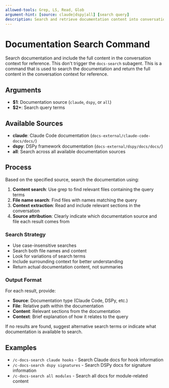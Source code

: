 ```yaml
---
allowed-tools: Grep, LS, Read, Glob
argument-hint: [source: claude|dspy|all] [search query]
description: Search and retrieve documentation content into conversation context
---
```


# Documentation Search Command

Search documentation and include the full content in the conversation context for reference. This don't trigger the `docs-search` subagent. This is a command that is used to search the documentation and return the full content in the conversation context for reference.

## Arguments

- **$1**: Documentation source (`claude`, `dspy`, or `all`)
- **$2+**: Search query terms

## Available Sources

- **claude**: Claude Code documentation (`docs-external/claude-code-docs/docs/`)
- **dspy**: DSPy framework documentation (`docs-external/dspy/docs/docs/`)
- **all**: Search across all available documentation sources

## Process

Based on the specified source, search the documentation using:

1. **Content search**: Use grep to find relevant files containing the query terms
2. **File name search**: Find files with names matching the query
3. **Context extraction**: Read and include relevant sections in the conversation
4. **Source attribution**: Clearly indicate which documentation source and file each result comes from

### Search Strategy

- Use case-insensitive searches
- Search both file names and content
- Look for variations of search terms
- Include surrounding context for better understanding
- Return actual documentation content, not summaries

### Output Format

For each result, provide:

- **Source**: Documentation type (Claude Code, DSPy, etc.)
- **File**: Relative path within the documentation
- **Content**: Relevant sections from the documentation
- **Context**: Brief explanation of how it relates to the query

If no results are found, suggest alternative search terms or indicate what documentation is available to search.

## Examples

- `/c-docs-search claude hooks` - Search Claude docs for hook information
- `/c-docs-search dspy signatures` - Search DSPy docs for signature information
- `/c-docs-search all modules` - Search all docs for module-related content
